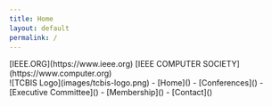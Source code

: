 ```yaml
---
title: Home
layout: default
permalink: /
---
```


<div class="topbar">
    [IEEE.ORG](https://www.ieee.org)
    [IEEE COMPUTER SOCIETY](https://www.computer.org)
</div>

<div class="navbar">
    ![TCBIS Logo](images/tcbis-logo.png)
    - [Home]()
    - [Conferences]()
    - [Executive Committee]()
    - [Membership]()
    - [Contact]()
</div>
